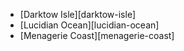- [Darktow Isle][darktow-isle]
- [Lucidian Ocean][lucidian-ocean]
- [Menagerie Coast][menagerie-coast]
